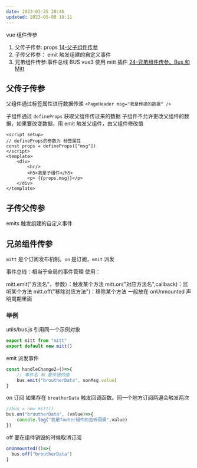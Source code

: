 ```yaml
---
date: 2023-03-25 20:46
updated: 2023-05-08 10:11
---
```


vue 组件传参

1. 父传子传参: props [14-父子组件传参](../../vue/vue3/14-父子组件传参.md)
2. 子传父传参： emit 触发组建的自定义事件
3. 兄弟组件传参:事件总线 BUS vue3 使用 mitt 插件 [24-兄弟组件传参、Bus 和 Mitt](../../vue/vue3/24-兄弟组件传参、Bus和Mitt.md)

## 父传子传参

父组件通过标签属性进行数据传递
`<PageHeader msg="我是传递的数据" />`

子组件通过 `defineProps` 获取父组件传过来的数据
子组件不允许更改父组件的数据，如果要改变数据，用 emit 触发父组件，由父组件修改值

```vue
<script setup>
// defineProps的参数为 标签属性
const props = defineProps(["msg"])
</script>
<template>
    <div>
        <hr/>
        <h5>我是子组件</h5>
        <p> {{props.msg}}</p>
    </div>
</template>
```

## 子传父传参

emits 触发组建的自定义事件

## 兄弟组件传参

`mitt` 是个订阅发布机制。`on` 是订阅，`emit` 派发

事件总线：相当于全局的事件管理
使用：

mitt.emit("方法名"，参数）：触发某个方法
mitt.on("对应方法名",callback)：监听某个方法
mitt.off("移除对应方法")：移除某个方法 一般放在 onUnmounted 声明周期里面
###  举例
utils/bus.js
引用同一个示例对象

```js
export mitt from "mitt"
export default new mitt()
```

emit 派发事件

```js
const handleChange2=()=>{
    // 事件名 和 要传递的值
    bus.emit("broutherData", sonMsg.value)
}
```

on 订阅 如果存在 `broutherData` 触发回调函数。同一个地方订阅两遍会触发两次

```js
//bus = new mitt()
bus.on("broutherData", (value)=>{
    console.log("我是footer组件的监听回调",value)
})
```

off 要在组件销毁的时候取消订阅

```js
onUnmounted(()=>{
  bus.off("broutherData")
}
```
